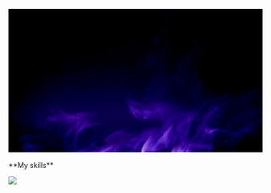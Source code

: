 ![alt text](asset/Black%20And%20Purple%20Modern%20Gaming%20Youtube%20Banner.gif)

<p align="center">
<p>	**My skills**</p>
  <a href="https://skillicons.dev">
    <img src="https://skillicons.dev/icons?i=git,react,docker,c,vim" />
  </a>
</p>